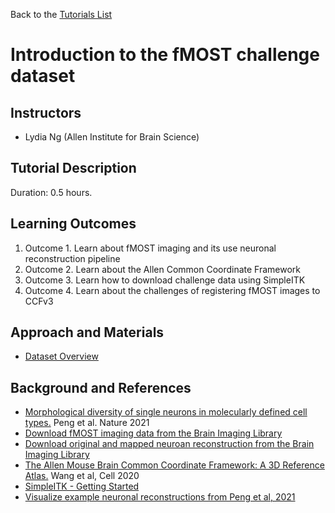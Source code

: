 Back to the [Tutorials List](../../README.md#tutorials-list)

# Introduction to the fMOST challenge dataset

## Instructors

- Lydia Ng (Allen Institute for Brain Science)

## Tutorial Description

<!-- Add a short paragraph describing the tutorial and duration. Recommended
durations is 0.5 to 1.5 hours. -->

Duration: 0.5 hours.

## Learning Outcomes

<!-- Describe here what you would like participants to learn by the end of the tutorial. -->

1. Outcome 1. Learn about fMOST imaging and its use neuronal reconstruction pipeline
2. Outcome 2. Learn about the Allen Common Coordinate Framework
3. Outcome 3. Learn how to download challenge data using SimpleITK
3. Outcome 4. Learn about the challenges of registering fMOST images to CCFv3

## Approach and Materials

<!-- Describe here how the tutorial will be taught, e.g. slides, Jupyter
notebooks, and provide links to any materials. -->

- [Dataset Overview](Dataset%20Overview.ipynb)

## Background and References

<!-- Provide links to related publications and software repositories here. -->
- [Morphological diversity of single neurons in molecularly defined cell types.](https://www.nature.com/articles/s41586-021-03941-1) Peng et al. Nature 2021
- [Download fMOST imaging data from the Brain Imaging Library](https://download.brainimagelibrary.org/biccn/zeng/luo/fMOST/)
- [Download original and mapped neuroan reconstruction from the Brain Imaging Library](https://doi.brainimagelibrary.org/doi/10.35077/g.25)
- [The Allen Mouse Brain Common Coordinate Framework: A 3D Reference Atlas.](https://doi.org/10.1016/j.cell.2020.04.007) Wang et al, Cell 
2020
- [SimpleITK - Getting Started](https://simpleitk.readthedocs.io/en/master/fundamentalConcepts.html)
- [Visualize example neuronal reconstructions from Peng et al, 2021](https://biccn.github.io/morphology-inventory-prototype/u19zeng_demo/index.html)

